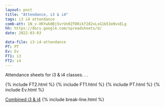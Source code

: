 ```yaml
---
layout: post
title: "Attendance, i3 & i4"
tags: i3 i4 attendance
comb-att: 1N_v-XKYwk8Bj5vrUn0ZfD0ikf282xLxG1b53e0vxELg
hh: https://docs.google.com/spreadsheets/d/
date: 2022-03-03

data-file: i3-i4-attendance
PT: PT
Ev: Ev
FT1: i3
FT2: i4
---
```


Attendance sheets for i3 & i4 classes. . .

{% include FT2.html %}
{% include FT1.html %}
{% include PT.html %}
{% include Ev.html %}

<a href="{{ site.gdrive }}{{ page.comb-att }}" class="stitches_btn">Combined i3 & i4</a>
{% include break-line.html %}
